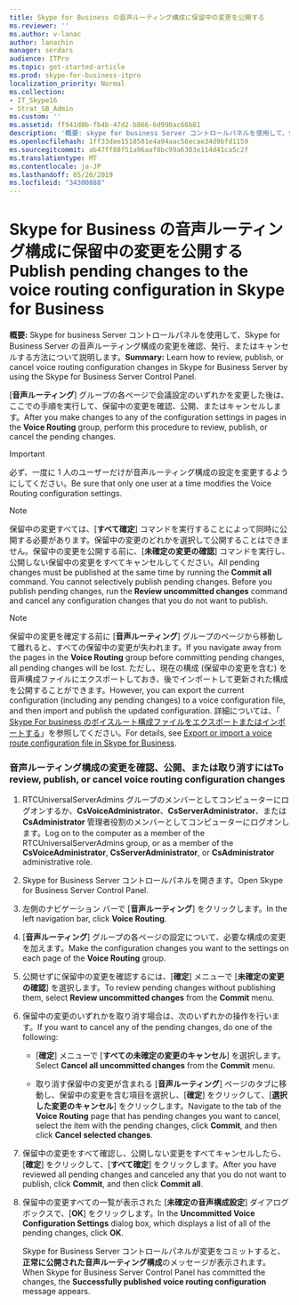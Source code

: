 ```yaml
---
title: Skype for Business の音声ルーティング構成に保留中の変更を公開する
ms.reviewer: ''
ms.author: v-lanac
author: lanachin
manager: serdars
audience: ITPro
ms.topic: get-started-article
ms.prod: skype-for-business-itpro
localization_priority: Normal
ms.collection:
- IT_Skype16
- Strat_SB_Admin
ms.custom: ''
ms.assetid: ff941d0b-fb4b-47d2-b866-6d990ac66b81
description: '概要: skype for business Server コントロールパネルを使用して、Skype for Business Server のボイスルーティング構成の変更を確認、発行、またはキャンセルする方法について説明します。'
ms.openlocfilehash: 1ff33dee1518581e4a94aac56ecae34d9bfd1159
ms.sourcegitcommit: ab47ff88f51a96aaf8bc99a6303e114d41ca5c2f
ms.translationtype: MT
ms.contentlocale: ja-JP
ms.lasthandoff: 05/20/2019
ms.locfileid: "34300888"
---
```

# <a name="publish-pending-changes-to-the-voice-routing-configuration-in-skype-for-business"></a><span data-ttu-id="e56c6-103">Skype for Business の音声ルーティング構成に保留中の変更を公開する</span><span class="sxs-lookup"><span data-stu-id="e56c6-103">Publish pending changes to the voice routing configuration in Skype for Business</span></span>
 
<span data-ttu-id="e56c6-104">**概要:** Skype for business Server コントロールパネルを使用して、Skype for Business Server の音声ルーティング構成の変更を確認、発行、またはキャンセルする方法について説明します。</span><span class="sxs-lookup"><span data-stu-id="e56c6-104">**Summary:** Learn how to review, publish, or cancel voice routing configuration changes in Skype for Business Server by using the Skype for Business Server Control Panel.</span></span>
  
<span data-ttu-id="e56c6-105">[**音声ルーティング**] グループの各ページで会議設定のいずれかを変更した後は、ここでの手順を実行して、保留中の変更を確認、公開、またはキャンセルします。</span><span class="sxs-lookup"><span data-stu-id="e56c6-105">After you make changes to any of the configuration settings in pages in the **Voice Routing** group, perform this procedure to review, publish, or cancel the pending changes.</span></span>
  
> [!IMPORTANT]
> <span data-ttu-id="e56c6-106">必ず、一度に 1 人のユーザーだけが音声ルーティング構成の設定を変更するようにしてください。</span><span class="sxs-lookup"><span data-stu-id="e56c6-106">Be sure that only one user at a time modifies the Voice Routing configuration settings.</span></span> 
  
> [!NOTE]
> <span data-ttu-id="e56c6-p101">保留中の変更すべては、[**すべて確定**] コマンドを実行することによって同時に公開する必要があります。保留中の変更のどれかを選択して公開することはできません。保留中の変更を公開する前に、[**未確定の変更の確認**] コマンドを実行し、公開しない保留中の変更をすべてキャンセルしてください。</span><span class="sxs-lookup"><span data-stu-id="e56c6-p101">All pending changes must be published at the same time by running the **Commit all** command. You cannot selectively publish pending changes. Before you publish pending changes, run the **Review uncommitted changes** command and cancel any configuration changes that you do not want to publish.</span></span>
  
> [!NOTE]
> <span data-ttu-id="e56c6-110">保留中の変更を確定する前に [**音声ルーティング**] グループのページから移動して離れると、すべての保留中の変更が失われます。</span><span class="sxs-lookup"><span data-stu-id="e56c6-110">If you navigate away from the pages in the **Voice Routing** group before committing pending changes, all pending changes will be lost.</span></span> <span data-ttu-id="e56c6-111">ただし、現在の構成 (保留中の変更を含む) を音声構成ファイルにエクスポートしておき、後でインポートして更新された構成を公開することができます。</span><span class="sxs-lookup"><span data-stu-id="e56c6-111">However, you can export the current configuration (including any pending changes) to a voice configuration file, and then import and publish the updated configuration.</span></span> <span data-ttu-id="e56c6-112">詳細については、「 [Skype For business のボイスルート構成ファイルをエクスポートまたはインポートする](voice-route-configuration-import-export.md)」を参照してください。</span><span class="sxs-lookup"><span data-stu-id="e56c6-112">For details, see [Export or import a voice route configuration file in Skype for Business](voice-route-configuration-import-export.md).</span></span> 
  
### <a name="to-review-publish-or-cancel-voice-routing-configuration-changes"></a><span data-ttu-id="e56c6-113">音声ルーティング構成の変更を確認、公開、または取り消すには</span><span class="sxs-lookup"><span data-stu-id="e56c6-113">To review, publish, or cancel voice routing configuration changes</span></span>

1. <span data-ttu-id="e56c6-114">RTCUniversalServerAdmins グループのメンバーとしてコンピューターにログオンするか、**CsVoiceAdministrator**、**CsServerAdministrator**、または **CsAdministrator** 管理者役割のメンバーとしてコンピューターにログオンします。</span><span class="sxs-lookup"><span data-stu-id="e56c6-114">Log on to the computer as a member of the RTCUniversalServerAdmins group, or as a member of the **CsVoiceAdministrator**, **CsServerAdministrator**, or **CsAdministrator** administrative role.</span></span>
    
2. <span data-ttu-id="e56c6-115">Skype for Business Server コントロールパネルを開きます。</span><span class="sxs-lookup"><span data-stu-id="e56c6-115">Open Skype for Business Server Control Panel.</span></span>
    
3. <span data-ttu-id="e56c6-116">左側のナビゲーション バーで [**音声ルーティング**] をクリックします。</span><span class="sxs-lookup"><span data-stu-id="e56c6-116">In the left navigation bar, click **Voice Routing**.</span></span>
    
4. <span data-ttu-id="e56c6-117">[**音声ルーティング**] グループの各ページの設定について、必要な構成の変更を加えます。</span><span class="sxs-lookup"><span data-stu-id="e56c6-117">Make the configuration changes you want to the settings on each page of the **Voice Routing** group.</span></span>
    
5. <span data-ttu-id="e56c6-118">公開せずに保留中の変更を確認するには、[**確定**] メニューで [**未確定の変更の確認**] を選択します。</span><span class="sxs-lookup"><span data-stu-id="e56c6-118">To review pending changes without publishing them, select **Review uncommitted changes** from the **Commit** menu.</span></span>
    
6. <span data-ttu-id="e56c6-119">保留中の変更のいずれかを取り消す場合は、次のいずれかの操作を行います。</span><span class="sxs-lookup"><span data-stu-id="e56c6-119">If you want to cancel any of the pending changes, do one of the following:</span></span>
    
   - <span data-ttu-id="e56c6-120">[**確定**] メニューで [**すべての未確定の変更のキャンセル**] を選択します。</span><span class="sxs-lookup"><span data-stu-id="e56c6-120">Select **Cancel all uncommitted changes** from the **Commit** menu.</span></span>
    
   - <span data-ttu-id="e56c6-121">取り消す保留中の変更が含まれる [**音声ルーティング**] ページのタブに移動し、保留中の変更を含む項目を選択し、[**確定**] をクリックして、[**選択した変更のキャンセル**] をクリックします。</span><span class="sxs-lookup"><span data-stu-id="e56c6-121">Navigate to the tab of the **Voice Routing** page that has pending changes you want to cancel, select the item with the pending changes, click **Commit**, and then click **Cancel selected changes**.</span></span>
    
7. <span data-ttu-id="e56c6-122">保留中の変更をすべて確認し、公開しない変更をすべてキャンセルしたら、[**確定**] をクリックして、[**すべて確定**] をクリックします。</span><span class="sxs-lookup"><span data-stu-id="e56c6-122">After you have reviewed all pending changes and canceled any that you do not want to publish, click **Commit**, and then click **Commit all**.</span></span>
    
8. <span data-ttu-id="e56c6-123">保留中の変更すべての一覧が表示された [**未確定の音声構成設定**] ダイアログ ボックスで、[**OK**] をクリックします。</span><span class="sxs-lookup"><span data-stu-id="e56c6-123">In the **Uncommitted Voice Configuration Settings** dialog box, which displays a list of all of the pending changes, click **OK**.</span></span> 
    
    <span data-ttu-id="e56c6-124">Skype for Business Server コントロールパネルが変更をコミットすると、**正常に公開された音声ルーティング構成**のメッセージが表示されます。</span><span class="sxs-lookup"><span data-stu-id="e56c6-124">When Skype for Business Server Control Panel has committed the changes, the **Successfully published voice routing configuration** message appears.</span></span>
    

